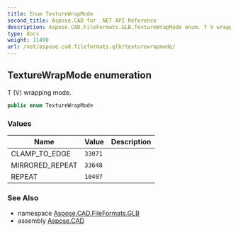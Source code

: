 ```yaml
---
title: Enum TextureWrapMode
second_title: Aspose.CAD for .NET API Reference
description: Aspose.CAD.FileFormats.GLB.TextureWrapMode enum. T V wrapping mode
type: docs
weight: 11490
url: /net/aspose.cad.fileformats.glb/texturewrapmode/
---
```

## TextureWrapMode enumeration

T (V) wrapping mode.

```csharp
public enum TextureWrapMode
```

### Values

| Name | Value | Description |
| --- | --- | --- |
| CLAMP_TO_EDGE | `33071` |  |
| MIRRORED_REPEAT | `33648` |  |
| REPEAT | `10497` |  |

### See Also

* namespace [Aspose.CAD.FileFormats.GLB](../../aspose.cad.fileformats.glb/)
* assembly [Aspose.CAD](../../)


